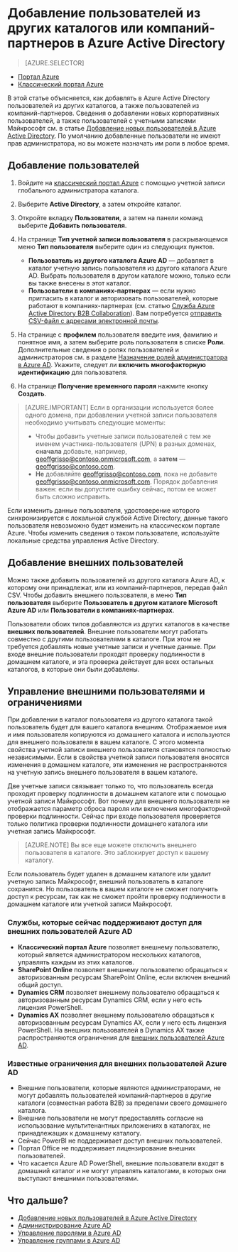 <properties
	pageTitle="Добавление пользователей из других каталогов или компаний-партнеров в Azure Active Directory | Microsoft Azure"
	description="Узнайте, как добавлять пользователей (в том числе внешних и гостевых) или изменять сведения о них в Azure Active Directory."
	services="active-directory"
	documentationCenter=""
	authors="curtand"
	manager="femila"
	editor=""/>

<tags
	ms.service="active-directory"
	ms.workload="identity"
	ms.tgt_pltfrm="na"
	ms.devlang="na"
	ms.topic="get-started-article"
	ms.date="09/22/2016"
	ms.author="curtand"/>

# Добавление пользователей из других каталогов или компаний-партнеров в Azure Active Directory

> [AZURE.SELECTOR]
- [Портал Azure](active-directory-users-create-external-azure-portal.md)
- [Классический портал Azure](active-directory-create-users-external.md)

В этой статье объясняется, как добавлять в Azure Active Directory пользователей из других каталогов, а также пользователей из компаний-партнеров. Сведения о добавлении новых корпоративных пользователей, а также пользователей с учетными записями Майкрософт см. в статье [Добавление новых пользователей в Azure Active Directory](active-directory-create-users.md). По умолчанию добавленные пользователи не имеют прав администратора, но вы можете назначать им роли в любое время.

## Добавление пользователей

1. Войдите на [классический портал Azure](https://manage.windowsazure.com) с помощью учетной записи глобального администратора каталога.

2. Выберите **Active Directory**, а затем откройте каталог.

3. Откройте вкладку **Пользователи**, а затем на панели команд выберите **Добавить пользователя**.

4. На странице **Тип учетной записи пользователя** в раскрывающемся меню **Тип пользователя** выберите один из следующих пунктов.

	- **Пользователь из другого каталога Azure AD** — добавляет в каталог учетную запись пользователя из другого каталога Azure AD. Выбрать пользователя в другом каталоге можно, только если вы также внесены в этот каталог.
	- **Пользователи в компаниях-партнерах** — если нужно пригласить в каталог и авторизовать пользователей, которые работают в компаниях-партнерах (см. статью [Служба Azure Active Directory B2B Collaboration](active-directory-b2b-what-is-azure-ad-b2b.md)). Вам потребуется [отправить CSV-файл с адресами электронной почты](active-directory-b2b-references-csv-file-format.md).

6. На странице с **профилем** пользователя введите имя, фамилию и понятное имя, а затем выберите роль пользователя в списке **Роли**. Дополнительные сведения о ролях пользователей и администраторов см. в разделе [Назначение ролей администратора в Azure AD](active-directory-assign-admin-roles.md). Укажите, следует ли **включить многофакторную идентификацию** для пользователя.

7. На странице **Получение временного пароля** нажмите кнопку **Создать**.

> [AZURE.IMPORTANT] Если в организации используется более одного домена, при добавлении учетной записи пользователя необходимо учитывать следующие моменты:
>
> - Чтобы добавить учетные записи пользователей с тем же именем участника-пользователя (UPN) в разных доменах, **сначала** добавьте, например, geoffgrisso@contoso.onmicrosoft.com, а **затем** — geoffgrisso@contoso.com.
> - **Не** добавляйте geoffgrisso@contoso.com, пока не добавите geoffgrisso@contoso.onmicrosoft.com. Порядок добавления важен: если вы допустите ошибку сейчас, потом ее может быть сложно исправить.

Если изменить данные пользователя, удостоверение которого синхронизируется с локальной службой Active Directory, данные такого пользователя невозможно будет изменить на классическом портале Azure. Чтобы изменить сведения о таком пользователе, используйте локальные средства управления Active Directory.

## Добавление внешних пользователей

Можно также добавить пользователей из другого каталога Azure AD, к которому они принадлежат, или из компаний-партнеров, передав файл CSV. Чтобы добавить внешнего пользователя, в меню **Тип пользователя** выберите **Пользователь в другом каталоге Microsoft Azure AD** или **Пользователи в компаниях-партнерах**.

Пользователи обоих типов добавляются из других каталогов в качестве **внешних пользователей**. Внешние пользователи могут работать совместно с другими пользователями в каталоге. При этом не требуется добавлять новые учетные записи и учетные данные. При входе внешние пользователи проходят проверку подлинности в домашнем каталоге, и эта проверка действует для всех остальных каталогов, в которые они были добавлены.

## Управление внешними пользователями и ограничениями

При добавлении в каталог пользователя из другого каталога такой пользователь будет для вашего каталога внешним. Отображаемое имя и имя пользователя копируются из домашнего каталога и используются для внешнего пользователя в вашем каталоге. С этого момента свойства учетной записи внешнего пользователя становятся полностью независимыми. Если в свойства учетной записи пользователя вносятся изменения в домашнем каталоге, эти изменения не распространяются на учетную запись внешнего пользователя в вашем каталоге.

Две учетные записи связывает только то, что пользователь всегда проходит проверку подлинности в домашнем каталоге или с помощью учетной записи Майкрософт. Вот почему для внешнего пользователя не отображается параметр сброса пароля или включения многофакторной проверки подлинности. Сейчас при входе пользователя проверяется только политика проверки подлинности домашнего каталога или учетная запись Майкрософт.

> [AZURE.NOTE]
Вы все еще можете отключить внешнего пользователя в каталоге. Это заблокирует доступ к вашему каталогу.

Если пользователь будет удален в домашнем каталоге или удалит учетную запись Майкрософт, внешний пользователь в каталоге сохранится. Но пользователь в вашем каталоге не сможет получить доступ к ресурсам, так как не сможет пройти проверку подлинности в домашнем каталоге или учетной записи Майкрософт.

### Службы, которые сейчас поддерживают доступ для внешних пользователей Azure AD

- **Классический портал Azure** позволяет внешнему пользователю, который является администратором нескольких каталогов, управлять каждым из этих каталогов.
- **SharePoint Online** позволяет внешнему пользователю обращаться к авторизованным ресурсам SharePoint Online, если включен внешний общий доступ.
- **Dynamics CRM** позволяет внешнему пользователю обращаться к авторизованным ресурсам Dynamics CRM, если у него есть лицензия PowerShell.
- **Dynamics AX** позволяет внешнему пользователю обращаться к авторизованным ресурсам Dynamics AX, если у него есть лицензия PowerShell. На внешних пользователей в Dynamics AX также распространяются ограничения для [внешних пользователей Azure AD](#known-limitations-of-azure-ad-external-users).

### Известные ограничения для внешних пользователей Azure AD

- Внешние пользователи, которые являются администраторами, не могут добавлять пользователей компаний-партнеров в другие каталоги (совместная работа B2B) за пределами своего домашнего каталога.
- Внешние пользователи не могут предоставлять согласие на использование мультитенантных приложениях в каталогах, не принадлежащих к домашнему каталогу.
- Сейчас PowerBI не поддерживает доступ внешних пользователей.
- Портал Office не поддерживает лицензирование внешних пользователей.
- Что касается Azure AD PowerShell, внешние пользователи входят в домашний каталог и не могут управлять каталогами, в которых они выступают внешними пользователями.


## Что дальше?

- [Добавление новых пользователей в Azure Active Directory](active-directory-create-users.md)
- [Администрирование Azure AD](active-directory-administer.md)
- [Управление паролями в Azure AD](active-directory-manage-passwords.md)
- [Управление группами в Azure AD](active-directory-manage-groups.md)

<!---HONumber=AcomDC_0928_2016-->